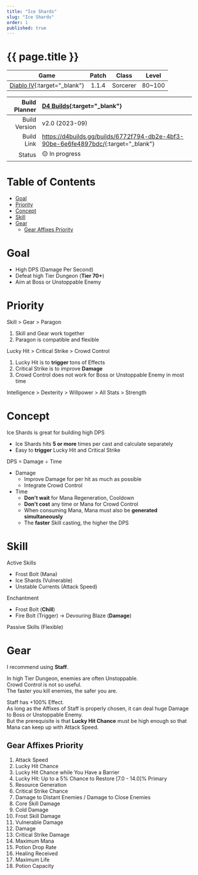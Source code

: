 ```yaml
---
title: "Ice Shards"
slug: "Ice Shards"
order: 1
published: true
---
```


# {{ page.title }} <!-- omit from toc -->

|                             Game                             | Patch |  Class   | Level  |
| :----------------------------------------------------------: | :---: | :------: | :----: |
| [Diablo IV](https://diablo4.blizzard.com/){:target="_blank"} | 1.1.4 | Sorcerer | 80~100 |

| Build Planner | [D4 Builds](https://d4builds.gg/){:target="_blank"}                                  |
| ------------: | :----------------------------------------------------------------------------------- |
| Build Version | v2.0 (2023-09)                                                                       |
|    Build Link | <https://d4builds.gg/builds/6772f794-db2e-4bf3-90be-6e6fe4897bdc/>{:target="_blank"} |
|        Status | 🟡 In progress                                                                        |

# Table of Contents <!-- omit from toc -->
- [Goal](#goal)
- [Priority](#priority)
- [Concept](#concept)
- [Skill](#skill)
- [Gear](#gear)
  - [Gear Affixes Priority](#gear-affixes-priority)

# Goal
- High DPS (Damage Per Second)
- Defeat high Tier Dungeon (**Tier 70+**)
- Aim at Boss or Unstoppable Enemy

# Priority
Skill > Gear > Paragon
1. Skill and Gear work together
2. Paragon is compatible and flexible

Lucky Hit > Critical Strike > Crowd Control
1. Lucky Hit is to **trigger** tons of Effects
2. Critical Strike is to improve **Damage**
3. Crowd Control does not work for Boss or Unstoppable Enemy in most time

Intelligence > Dexterity > Willpower > All Stats > Strength

# Concept
Ice Shards is great for building high DPS
- Ice Shards hits **5 or more** times per cast and calculate separately
- Easy to **trigger** Lucky Hit and Critical Strike

DPS = Damage ÷ Time
- Damage
  - Improve Damage for per hit as much as possible
  - Integrate Crowd Control
- Time
  - **Don't wait** for Mana Regeneration, Cooldown
  - **Don't cost** any time or Mana for Crowd Control
  - When consuming Mana, Mana must also be **generated simultaneously**
  - The **faster** Skill casting, the higher the DPS

# Skill
Active Skills
   - Frost Bolt (Mana)
   - Ice Shards (Vulnerable)
   - Unstable Currents (Attack Speed)

Enchantment
  - Frost Bolt (**Chill**)
  - Fire Bolt (Trigger) -> Devouring Blaze (**Damage**)

Passive Skills (Flexible)

<!-- # Gear (Wand)
I suggest using **Wand + Focus**.  
According to my Affixes, Focus can provide **better performance** for whole build.  
Easier to keep you **safe**. 

> I tested some fine-tune for using Staff.  
> Although Staff can provide a huge Damage in a short time.  
> But Staff is hard to let Mana keep up with Attack Speed for lasting DPS.  
> This make Staff hard to defeat high Tier Dungeon. -->

# Gear
I recommend using **Staff**.

In high Tier Dungeon, enemies are often Unstoppable.  
Crowd Control is not so useful.  
The faster you kill enemies, the safer you are.

Staff has +100% Effect.  
As long as the Affixes of Staff is properly chosen, it can deal huge Damage to Boss or Unstoppable Enemy.  
But the prerequisite is that **Lucky Hit Chance** must be high enough so that Mana can keep up with Attack Speed.

## Gear Affixes Priority
1. Attack Speed
2. Lucky Hit Chance
3. Lucky Hit Chance while You Have a Barrier
4. Lucky Hit: Up to a 5% Chance to Restore [7.0 - 14.0]% Primary
5. Resource Generation
6. Critical Strike Chance
7. Damage to Distant Enemies / Damage to Close Enemies
9. Core Skill Damage
10. Cold Damage
11. Frost Skill Damage
12. Vulnerable Damage
13. Damage
14. Critical Strike Damage
15. Maximum Mana
16. Potion Drop Rate
17. Healing Received
18. Maximum Life
19. Potion Capacity
